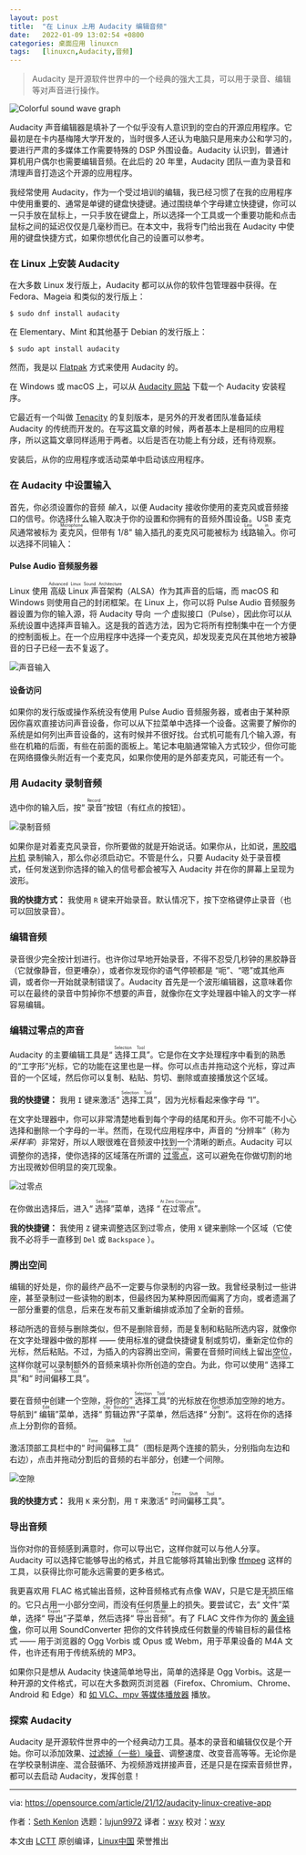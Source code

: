 ```yaml
---
layout: post
title:	"在 Linux 上用 Audacity 编辑音频"
date:	2022-01-09 13:02:54 +0800 
categories:	桌面应用 linuxcn 
tags:	[linuxcn,Audacity,音频]
---
```




> 
> Audacity 是开源软件世界中的一个经典的强大工具，可以用于录音、编辑等对声音进行操作。
> 
> 
> 


![](/Asserts/Images//attachment/album/202201/09/130245b7jozrrrc7gorgae.jpg "Colorful sound wave graph")


Audacity 声音编辑器是填补了一个似乎没有人意识到的空白的开源应用程序。它最初是在卡内基梅隆大学开发的，当时很多人还认为电脑只是用来办公和学习的，要进行严肃的多媒体工作需要特殊的 DSP 外围设备。Audacity 认识到，普通计算机用户偶尔也需要编辑音频。在此后的 20 年里，Audacity 团队一直为录音和清理声音打造这个开源的应用程序。


我经常使用 Audacity，作为一个受过培训的编辑，我已经习惯了在我的应用程序中使用重要的、通常是单键的键盘快捷键。通过围绕单个字母建立快捷键，你可以一只手放在鼠标上，一只手放在键盘上，所以选择一个工具或一个重要功能和点击鼠标之间的延迟仅仅是几毫秒而已。在本文中，我将专门给出我在 Audacity 中使用的键盘快捷方式，如果你想优化自己的设置可以参考。


### 在 Linux 上安装 Audacity


在大多数 Linux 发行版上，Audacity 都可以从你的软件包管理器中获得。在 Fedora、Mageia 和类似的发行版上：



```
$ sudo dnf install audacity

```

在 Elementary、Mint 和其他基于 Debian 的发行版上：



```
$ sudo apt install audacity

```

然而，我是以 [Flatpak](https://opensource.com/article/21/11/how-install-flatpak-linux) 方式来使用 Audacity 的。


在 Windows 或 macOS 上，可以从 [Audacity 网站](https://www.audacityteam.org/) 下载一个 Audacity 安装程序。


它最近有一个叫做 [Tenacity](https://github.com/tenacityteam/tenacity) 的复刻版本，是另外的开发者团队准备延续 Audacity 的传统而开发的。在写这篇文章的时候，两者基本上是相同的应用程序，所以这篇文章同样适用于两者。以后是否在功能上有分歧，还有待观察。


安装后，从你的应用程序或活动菜单中启动该应用程序。


### 在 Audacity 中设置输入


首先，你必须设置你的音频 *输入*，以便 Audacity 接收你使用的麦克风或音频接口的信号。你选择什么输入取决于你的设置和你拥有的音频外围设备。USB 麦克风通常被标为 <ruby> 麦克风 <rt>  Microphone </rt></ruby>，但带有 1/8" 输入插孔的麦克风可能被标为 <ruby> 线路输入 <rt>  Line in </rt></ruby>。你可以选择不同输入：


#### Pulse Audio 音频服务器


Linux 使用<ruby> 高级 Linux 声音架构 <rt>  Advanced Linux Sound Architecture </rt></ruby>（ALSA）作为其声音的后端，而 macOS 和 Windows 则使用自己的封闭框架。在 Linux 上，你可以将 Pulse Audio 音频服务器设置为你的输入源，将 Audacity 导向 *一个* 虚拟接口（Pulse），因此你可以从系统设置中选择声音输入。这是我的首选方法，因为它将所有控制集中在一个方便的控制面板上。在一个应用程序中选择一个麦克风，却发现麦克风在其他地方被静音的日子已经一去不复返了。


![声音输入](/Asserts/Images//attachment/album/202201/09/130255grz66pv0ltp8alnl.png "Sound input")


#### 设备访问


如果你的发行版或操作系统没有使用 Pulse Audio 音频服务器，或者由于某种原因你喜欢直接访问声音设备，你可以从下拉菜单中选择一个设备。这需要了解你的系统是如何列出声音设备的，这有时候并不很好找。台式机可能有几个输入源，有些在机箱的后面，有些在前面的面板上。笔记本电脑通常输入方式较少，但你可能在网络摄像头附近有一个麦克风，如果你使用的是外部麦克风，可能还有一个。


### 用 Audacity 录制音频


选中你的输入后，按“<ruby> 录音 <rt>  Record </rt></ruby>”按钮（有红点的按钮）。


![录制音频](/Asserts/Images//attachment/album/202201/09/130256ugkj63g60njhh06k.png "Recording audio")


如果你是对着麦克风录音，你所要做的就是开始说话。如果你从，比如说，[黑胶唱片机](https://opensource.com/article/18/1/audacity-digitize-records) 录制输入，那么你必须启动它。不管是什么，只要 Audacity 处于录音模式，任何发送到你选择的输入的信号都会被写入 Audacity 并在你的屏幕上呈现为波形。


**我的快捷方式：** 我使用 `R` 键来开始录音。默认情况下，按下空格键停止录音（也可以回放录音）。


### 编辑音频


录音很少完全按计划进行。也许你过早地开始录音，不得不忍受几秒钟的黑胶静音（它就像静音，但更嘈杂），或者你发现你的语气停顿都是 “呃”、“嗯”或其他声调，或者你一开始就录制错误了。Audacity 首先是一个波形编辑器，这意味着你可以在最终的录音中剪掉你不想要的声音，就像你在文字处理器中输入的文字一样容易编辑。


### 编辑过零点的声音


Audacity 的主要编辑工具是“<ruby> 选择工具 <rt>  Selection Tool </rt></ruby>”。它是你在文字处理程序中看到的熟悉的“工字形”光标，它的功能在这里也是一样。你可以点击并拖动这个光标，穿过声音的一个区域，然后你可以复制、粘贴、剪切、删除或直接播放这个区域。


**我的快捷键：** 我用 `I` 键来激活“<ruby> 选择工具 <rt>  Selection Tool </rt></ruby>”，因为光标看起来像字母 “I”。


在文字处理器中，你可以非常清楚地看到每个字母的结尾和开头。你不可能不小心选择和删除一个字母的一半。然而，在现代应用程序中，声音的 “分辨率”（称为 *采样率*）非常好，所以人眼很难在音频波中找到一个清晰的断点。Audacity 可以调整你的选择，使你选择的区域落在所谓的 <ruby> <a href="https://en.wikipedia.org/wiki/Zero_crossing">  过零点 </a> <rt>  zero crossing </rt></ruby>，这可以避免在你做切割的地方出现微妙但明显的突兀现象。


![过零点](/Asserts/Images//attachment/album/202201/09/130256vyygv2g2ka2gkyyk.jpg "Zero crossing")


在你做出选择后，进入“<ruby> 选择 <rt>  Select </rt></ruby>”菜单，选择 “<ruby> 在过零点 <rt>  At Zero Crossings </rt></ruby>”。


**我的快捷键：** 我使用 `Z` 键来调整选区到过零点，使用 `X` 键来删除一个区域（它使我不必将手一直移到 `Del` 或 `Backspace` ）。


### 腾出空间


编辑的好处是，你的最终产品不一定要与你录制的内容一致。我曾经录制过一些讲座，甚至录制过一些读物的剧本，但最终因为某种原因而偏离了方向，或者遗漏了一部分重要的信息，后来在发布前又重新编排或添加了全新的音频。


移动所选的音频与删除类似，但不是删除音频，而是复制和粘贴所选内容，就像你在文字处理器中做的那样 —— 使用标准的键盘快捷键复制或剪切，重新定位你的光标，然后粘贴。不过，为插入的内容腾出空间，需要在音频时间线上留出空位，这样你就可以录制额外的音频来填补你所创造的空白。为此，你可以使用“<ruby> 选择工具 <rt>  Selection Tool </rt></ruby>”和“<ruby> 时间偏移工具 <rt>  Time Shift Tool </rt></ruby>”。


要在音频中创建一个空隙，将你的“<ruby> 选择工具 <rt>  Selection Tool </rt></ruby>”的光标放在你想添加空隙的地方。导航到“<ruby> 编辑 <rt>  Edit </rt></ruby>”菜单，选择“<ruby> 剪辑边界 <rt>  Clip Boundaries </rt></ruby>”子菜单，然后选择“<ruby> 分割 <rt>  Split </rt></ruby>”。这将在你的选择点上分割你的音频。


激活顶部工具栏中的“<ruby> 时间偏移工具 <rt>  Time Shift Tool </rt></ruby>”（图标是两个连接的箭头，分别指向左边和右边），点击并拖动分割后的音频的右半部分，创建一个间隙。


![空隙](/Asserts/Images//attachment/album/202201/09/130256sjpipp63plle533j.jpg "Spacer")


**我的快捷方式：** 我用 `K` 来分割，用 `T` 来激活“<ruby> 时间偏移工具 <rt>  Time Shift Tool </rt></ruby>”。


### 导出音频


当你对你的音频感到满意时，你可以导出它，这样你就可以与他人分享。Audacity 可以选择它能够导出的格式，并且它能够将其输出到像 [ffmpeg](https://opensource.com/article/21/11/linux-line-commands-reclaim-space-converting-files#audio) 这样的工具，以获得比你可能永远需要的更多格式。


我更喜欢用 FLAC 格式输出音频，这种音频格式有点像 WAV，只是它是无损压缩的。它只占用一小部分空间，而没有任何质量上的损失。要尝试它，去“<ruby> 文件 <rt>  File </rt></ruby>”菜单，选择“<ruby> 导出 <rt>  Export </rt></ruby>”子菜单，然后选择“<ruby> 导出音频 <rt>  Export Audio </rt></ruby>”。有了 FLAC 文件作为你的 [黄金镜像](https://opensource.com/article/19/7/what-golden-image)，你可以用 SoundConverter 把你的文件转换成任何数量的传输目标的最佳格式 —— 用于浏览器的 Ogg Vorbis 或 Opus 或 Webm，用于苹果设备的 M4A 文件，也许还有用于传统系统的 MP3。


如果你只是想从 Audacity 快速简单地导出，简单的选择是 Ogg Vorbis。这是一种开源的文件格式，可以在大多数网页浏览器（Firefox、Chromium、Chrome、Android 和 Edge）和 [如 VLC、mpv 等媒体播放器](https://opensource.com/article/21/2/linux-media-players) 播放。


### 探索 Audacity


Audacity 是开源软件世界中的一个经典动力工具。基本的录音和编辑仅仅是个开始。你可以添加效果、[过滤掉（一些）噪音](https://opensource.com/life/14/10/how-clean-digital-recordings-using-audacity)、调整速度、改变音高等等。无论你是在学校录制讲座、混合鼓循环、为视频游戏拼接声音，还是只是在探索音频世界，都可以去启动 Audacity，发挥创意！




---


via: <https://opensource.com/article/21/12/audacity-linux-creative-app>


作者：[Seth Kenlon](https://opensource.com/users/seth) 选题：[lujun9972](https://github.com/lujun9972) 译者：[wxy](https://github.com/wxy) 校对：[wxy](https://github.com/wxy)


本文由 [LCTT](https://github.com/LCTT/TranslateProject) 原创编译，[Linux中国](https://linux.cn/) 荣誉推出
